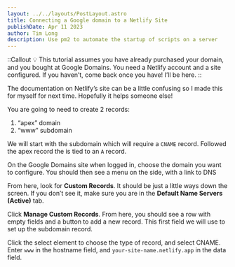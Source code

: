 ```yaml
---
layout: ../../layouts/PostLayout.astro
title: Connecting a Google domain to a Netlify Site
publishDate: Apr 11 2023
author: Tim Long
description: Use pm2 to automate the startup of scripts on a server
---
```


::Callout
💡 This tutorial assumes you have already purchased your domain, and you bought at Google Domains. You need a Netlify account and a site configured. If you haven’t, come back once you have! I’ll be here.
::

The documentation on Netlify’s site can be a little confusing so I made this for myself for next time. Hopefully it helps someone else!

You are going to need to create 2 records:

1. “apex” domain
2. “www” subdomain

We will start with the subdomain which will require a `CNAME` record. Followed the apex record the is tied to an `A` record.

<!-- ![The domain side menu with DNS selected](https://s3-us-west-2.amazonaws.com/secure.notion-static.com/110c5af6-d185-46ab-8557-d00843695b87/Screenshot_2023-04-11_at_10.38.50_PM.png) -->
<!--
The domain side menu with DNS selected -->

On the Google Domains site when logged in, choose the domain you want to configure. You should then see a menu on the side, with a link to DNS

From here, look for **Custom Records**. It should be just a little ways down the screen. If you don’t see it, make sure you are in the **Default Name Servers (Active)** tab.

Click **Manage Custom Records**. From here, you should see a row with empty fields and a button to add a new record. This first field we will use to set up the subdomain record.

Click the select element to choose the type of record, and select CNAME. Enter `www` in the hostname field, and `your-site-name.netlify.app` in the data field.
